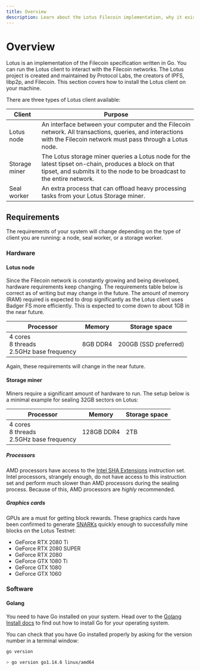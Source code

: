 ```yaml
---
title: Overview
description: Learn about the Lotus Filecoin implementation, why it exists, and how to install it.
---
```


# Overview

Lotus is an implementation of the Filecoin specification written in Go. You can run the Lotus client to interact with the Filecoin networks. The Lotus project is created and maintained by Protocol Labs, the creators of IPFS, libp2p, and Filecoin. This section covers how to install the Lotus client on your machine.

There are three types of Lotus client available:

| Client | Purpose |
| ------------- | ---------- |
| Lotus node | An interface between your computer and the Filecoin network. All transactions, queries, and interactions with the Filecoin network must pass through a Lotus node. |
| Storage miner | The Lotus storage miner queries a Lotus node for the latest tipset on-chain, produces a block on that tipset, and submits it to the node to be broadcast to the entire network. |
| Seal worker | An extra process that can offload heavy processing tasks from your Lotus Storage miner. |

## Requirements

The requirements of your system will change depending on the type of client you are running: a node, seal worker, or a storage worker.

### Hardware

#### Lotus node

Since the Filecoin network is constantly growing and being developed, hardware requirements keep changing. The requirements table below is correct as of writing but may change in the future. The amount of memory (RAM) required is expected to drop significantly as the Lotus client uses Badger FS more efficiently. This is expected to come down to about 1GB in the near future.

| Processor                                      | Memory   | Storage space         |
| ---------------------------------------------- | -------- | --------------------- |
| 4 cores<br>8 threads<br> 2.5GHz base frequency | 8GB DDR4 | 200GB (SSD preferred) |

Again, these requirements will change in the near future.

#### Storage miner

Miners require a significant amount of hardware to run. The setup below is a minimal example for sealing 32GB sectors on Lotus:

| Processor                                      | Memory     | Storage space |
| ---------------------------------------------- | ---------- | ------------- |
| 4 cores<br>8 threads<br> 2.5GHz base frequency | 128GB DDR4 | 2TB           |

##### Processors

AMD processors have access to the [Intel SHA Extensions](https://en.wikipedia.org/wiki/Intel_SHA_extensions) instruction set. Intel processors, strangely enough, do not have access to this instruction set and perform much slower than AMD processors during the sealing process. Because of this, AMD processors are _highly_ recommended.

##### Graphics cards

GPUs are a must for getting block rewards. These graphics cards have been confirmed to generate [SNARKs](https://en.wikipedia.org/wiki/SNARK_(theorem_prover)) quickly enough to successfully mine blocks on the Lotus Testnet:

- GeForce RTX 2080 Ti
- GeForce RTX 2080 SUPER
- GeForce RTX 2080
- GeForce GTX 1080 Ti
- GeForce GTX 1080
- GeForce GTX 1060

### Software

#### Golang

You need to have Go installed on your system. Head over to the [Golang Install docs](https://golang.org/doc/install) to find out how to install Go for your operating system.

You can check that you have Go installed properly by asking for the version number in a terminal window:

```bash
go version

> go version go1.14.6 linux/amd64
```
